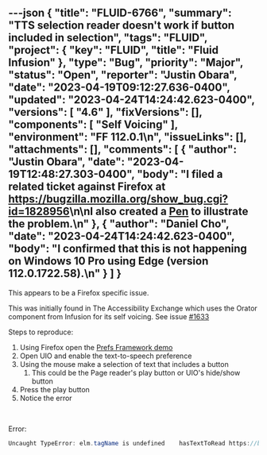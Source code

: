 ---json
{
  "title": "FLUID-6766",
  "summary": "TTS selection reader doesn't work if button included in selection",
  "tags": "FLUID",
  "project": {
    "key": "FLUID",
    "title": "Fluid Infusion"
  },
  "type": "Bug",
  "priority": "Major",
  "status": "Open",
  "reporter": "Justin Obara",
  "date": "2023-04-19T09:12:27.636-0400",
  "updated": "2023-04-24T14:24:42.623-0400",
  "versions": [
    "4.6"
  ],
  "fixVersions": [],
  "components": [
    "Self Voicing"
  ],
  "environment": "FF 112.0.1\n",
  "issueLinks": [],
  "attachments": [],
  "comments": [
    {
      "author": "Justin Obara",
      "date": "2023-04-19T12:48:27.303-0400",
      "body": "I filed a related ticket against Firefox at <https://bugzilla.mozilla.org/show_bug.cgi?id=1828956>\n\nI also created a [Pen](https://codepen.io/jobara/pen/oNazJqZ) to illustrate the problem.\n"
    },
    {
      "author": "Daniel Cho",
      "date": "2023-04-24T14:24:42.623-0400",
      "body": "I confirmed that this is not happening on Windows 10 Pro using Edge (version 112.0.1722.58).\n"
    }
  ]
}
---
This appears to be a Firefox specific issue. 

This was initially found in The Accessibility Exchange which uses the Orator component from Infusion for its self voicing. See issue [#1633](https://github.com/accessibility-exchange/platform/issues/1633)

Steps to reproduce:

1. Using Firefox open the [Prefs Framework demo](https://build-infusion.fluidproject.org/demos/prefsframework/)
2. Open UIO and enable the text-to-speech preference
3. Using the mouse make a selection of text that includes a button
   1. This could be the Page reader's play button or UIO's hide/show button
4. Press the play button
5. Notice the error 

 

Error:

```java
Uncaught TypeError: elm.tagName is undefined    hasTextToRead https://build-infusion.fluidproject.org/src/framework/core/js/TextNodeParser.js:81    invokeInvoker https://build-infusion.fluidproject.org/src/framework/core/js/FluidIoC.js:2787    parse https://build-infusion.fluidproject.org/src/framework/core/js/TextNodeParser.js:130    invokeInvoker https://build-infusion.fluidproject.org/src/framework/core/js/FluidIoC.js:2787    parseElement https://build-infusion.fluidproject.org/src/components/orator/js/Orator.js:1047    parseRange https://build-infusion.fluidproject.org/src/components/orator/js/Orator.js:1018    queueSpeech https://build-infusion.fluidproject.org/src/components/orator/js/Orator.js:957    invokeListener https://build-infusion.fluidproject.org/src/framework/core/js/DataBinding.js:1583    togo https://build-infusion.fluidproject.org/src/framework/core/js/DataBinding.js:1598    notifyExternal https://build-infusion.fluidproject.org/src/framework/core/js/DataBinding.js:1325    concludeModelTransaction https://build-infusion.fluidproject.org/src/framework/core/js/DataBinding.js:1365    fire https://build-infusion.fluidproject.org/src/framework/core/js/Fluid.js:1713    commit https://build-infusion.fluidproject.org/src/framework/core/js/DataBinding.js:2227    fireChangeRequest https://build-infusion.fluidproject.org/src/framework/core/js/DataBinding.js:2180    change https://build-infusion.fluidproject.org/src/framework/core/js/DataBinding.js:2046    apply https://build-infusion.fluidproject.org/src/framework/core/js/FluidIoC.js:2730    invokeInvoker https://build-infusion.fluidproject.org/src/framework/core/js/FluidIoC.js:2787    togglePlay https://build-infusion.fluidproject.org/src/components/orator/js/Orator.js:1212    invokeInvoker https://build-infusion.fluidproject.org/src/framework/core/js/FluidIoC.js:2787    togo https://build-infusion.fluidproject.org/src/framework/core/js/FluidIoC.js:2855    fire https://build-infusion.fluidproject.org/src/framework/core/js/Fluid.js:1713    createControl https://build-infusion.fluidproject.org/src/components/orator/js/Orator.js:1168    jQuery 8    createControl https://build-infusion.fluidproject.org/src/components/orator/js/Orator.js:1166    invokeInvoker https://build-infusion.fluidproject.org/src/framework/core/js/FluidIoC.js:2787    renderControl https://build-infusion.fluidproject.org/src/components/orator/js/Orator.js:1179    invokeListener https://build-infusion.fluidproject.org/src/framework/core/js/DataBinding.js:1583    togo https://build-infusion.fluidproject.org/src/framework/core/js/DataBinding.js:1598    notifyExternal https://build-infusion.fluidproject.org/src/framework/core/js/DataBinding.js:1325    concludeModelTransaction https://build-infusion.fluidproject.org/src/framework/core/js/DataBinding.js:1365    fire https://build-infusion.fluidproject.org/src/framework/core/js/Fluid.js:1713    commit https://build-infusion.fluidproject.org/src/framework/core/js/DataBinding.js:2227    fireChangeRequest https://build-infusion.fluidproject.org/src/framework/core/js/DataBinding.js:2180    change https://build-infusion.fluidproject.org/src/framework/core/js/DataBinding.js:2046    setTextFromSelection https://build-infusion.fluidproject.org/src/components/orator/js/Orator.js:993    invokeInvoker https://build-infusion.fluidproject.org/src/framework/core/js/FluidIoC.js:2787    togo https://build-infusion.fluidproject.org/src/framework/core/js/FluidIoC.js:2855    fire https://build-infusion.fluidproject.org/src/framework/core/js/Fluid.js:1713    bindSelectionEvents https://build-infusion.fluidproject.org/src/components/orator/js/Orator.js:967    jQuery 8    bindSelectionEvents https://build-infusion.fluidproject.org/src/components/orator/js/Orator.js:965    togo https://build-infusion.fluidproject.org/src/framework/core/js/FluidIoC.js:2855    fire https://build-infusion.fluidproject.org/src/framework/core/js/Fluid.js:1713    concludeComponentInit https://build-infusion.fluidproject.org/src/framework/core/js/FluidIoC.js:1538    localWorkflowTask https://build-infusion.fluidproject.org/src/framework/core/js/FluidIoC.js:2212    localWorkflowTask https://build-infusion.fluidproject.org/src/framework/core/js/FluidIoC.js:2211    invokeNext https://build-infusion.fluidproject.org/src/framework/core/js/FluidPromises.js:257    resumeSequence https://build-infusion.fluidproject.org/src/framework/core/js/FluidPromises.js:237    progressSequence https://build-infusion.fluidproject.org/src/framework/core/js/FluidPromises.js:218    resumeSequence https://build-infusion.fluidproject.org/src/framework/core/js/FluidPromises.js:246    progressSequence https://build-infusion.fluidproject.org/src/framework/core/js/FluidPromises.js:218    resumeSequence https://build-infusion.fluidproject.org/src/framework/core/js/FluidPromises.js:246    progressSequence https://build-infusion.fluidproject.org/src/framework/core/js/FluidPromises.js:218    resumeSequence https://build-infusion.fluidproject.org/src/framework/core/js/FluidPromises.js:246    progressSequence https://build-infusion.fluidproject.org/src/framework/core/js/FluidPromises.js:218    resumeSequence https://build-infusion.fluidproject.org/src/framework/core/js/FluidPromises.js:246    progressSequence https://build-infusion.fluidproject.org/src/framework/core/js/FluidPromises.js:218    resumeSequence https://build-infusion.fluidproject.org/src/framework/core/js/FluidPromises.js:246    progressSequence https://build-infusion.fluidproject.org/src/framework/core/js/FluidPromises.js:218    resumeSequence https://build-infusion.fluidproject.org/src/framework/core/js/FluidPromises.js:246    progressSequence https://build-infusion.fluidproject.org/src/framework/core/js/FluidPromises.js:218    resumeSequence https://build-infusion.fluidproject.org/src/framework/core/js/FluidPromises.js:246    progressSequence https://build-infusion.fluidproject.org/src/framework/core/js/FluidPromises.js:218
```

        
